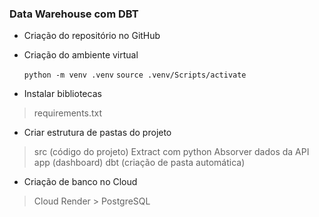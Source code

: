 ### Data Warehouse com DBT

* Criação do repositório no GitHub
* Criação do ambiente virtual

    `python -m venv .venv`
    `source .venv/Scripts/activate`

* Instalar bibliotecas

> requirements.txt

* Criar estrutura de pastas do projeto
> src (código do projeto)
    Extract com python
    Absorver dados da API
> app (dashboard)
> dbt (criação de pasta automática)

* Criação de banco no Cloud
> Cloud Render > PostgreSQL